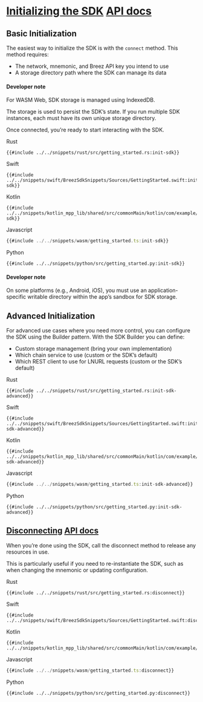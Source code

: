 <h1 id="initializing">
    <a class="header" href="#initializing">Initializing the SDK</a>
    <a class="tag" target="_blank" href="https://breez.github.io/spark-sdk/breez_sdk_spark/struct.BreezSdk.html#method.connect">API docs</a>
</h1>

## Basic Initialization

The easiest way to initialize the SDK is with the `connect` method. This method requires:
- The network, mnemonic, and Breez API key you intend to use  
- A storage directory path where the SDK can manage its data  

<div class="warning">
<h4>Developer note</h4>
For WASM Web, SDK storage is managed using IndexedDB.
</div>

The storage is used to persist the SDK’s state. If you run multiple SDK instances, each must have its own unique storage directory.

Once connected, you’re ready to start interacting with the SDK.

<custom-tabs category="lang">
<div slot="title">Rust</div>
<section>

```rust,ignore
{{#include ../../snippets/rust/src/getting_started.rs:init-sdk}}
```

</section>

<div slot="title">Swift</div>
<section>

```swift,ignore
{{#include ../../snippets/swift/BreezSdkSnippets/Sources/GettingStarted.swift:init-sdk}}
```

</section>

<div slot="title">Kotlin</div>
<section>

```kotlin,ignore
{{#include ../../snippets/kotlin_mpp_lib/shared/src/commonMain/kotlin/com/example/kotlinmpplib/GettingStarted.kt:init-sdk}}
```

</section>

<div slot="title">Javascript</div>
<section>

```typescript
{{#include ../../snippets/wasm/getting_started.ts:init-sdk}}
```

</section>

<div slot="title">Python</div>
<section>

```python,ignore 
{{#include ../../snippets/python/src/getting_started.py:init-sdk}}
```
</section>
</custom-tabs>

<div class="warning">
<h4>Developer note</h4>

On some platforms (e.g., Android, iOS), you must use an application-specific writable directory within the app’s sandbox for SDK storage.

</div>

## Advanced Initialization

For advanced use cases where you need more control, you can configure the SDK using the Builder pattern. With the SDK Builder you can define:
- Custom storage management (bring your own implementation)
- Which chain service to use (custom or the SDK’s default)
- Which REST client to use for LNURL requests (custom or the SDK’s default)

<custom-tabs category="lang">
<div slot="title">Rust</div>
<section>

```rust,ignore
{{#include ../../snippets/rust/src/getting_started.rs:init-sdk-advanced}}
```

</section>

<div slot="title">Swift</div>
<section>

```swift,ignore
{{#include ../../snippets/swift/BreezSdkSnippets/Sources/GettingStarted.swift:init-sdk-advanced}}
```

</section>

<div slot="title">Kotlin</div>
<section>

```kotlin,ignore
{{#include ../../snippets/kotlin_mpp_lib/shared/src/commonMain/kotlin/com/example/kotlinmpplib/GettingStarted.kt:init-sdk-advanced}}
```

</section>

<div slot="title">Javascript</div>
<section>

```typescript
{{#include ../../snippets/wasm/getting_started.ts:init-sdk-advanced}}
```

</section>

<div slot="title">Python</div>
<section>

```python,ignore 
{{#include ../../snippets/python/src/getting_started.py:init-sdk-advanced}}
```
</section>
</custom-tabs>

<h2 id="disconnecting">
    <a class="header" href="#disconnecting">Disconnecting</a>
    <a class="tag" target="_blank" href="https://breez.github.io/spark-sdk/breez_sdk_spark/struct.BreezSdk.html#method.disconnect">API docs</a>
</h2>

When you’re done using the SDK, call the disconnect method to release any resources in use.

This is particularly useful if you need to re-instantiate the SDK, such as when changing the mnemonic or updating configuration.

<custom-tabs category="lang">
<div slot="title">Rust</div>
<section>

```rust,ignore
{{#include ../../snippets/rust/src/getting_started.rs:disconnect}}
```

</section>

<div slot="title">Swift</div>
<section>

```swift,ignore
{{#include ../../snippets/swift/BreezSdkSnippets/Sources/GettingStarted.swift:disconnect}}
```

</section>

<div slot="title">Kotlin</div>
<section>

```kotlin,ignore
{{#include ../../snippets/kotlin_mpp_lib/shared/src/commonMain/kotlin/com/example/kotlinmpplib/GettingStarted.kt:disconnect}}
```

</section>

<div slot="title">Javascript</div>
<section>

```typescript
{{#include ../../snippets/wasm/getting_started.ts:disconnect}}
```

</section>

<div slot="title">Python</div>
<section>

```python,ignore 
{{#include ../../snippets/python/src/getting_started.py:disconnect}}
```
</section>
</custom-tabs>
